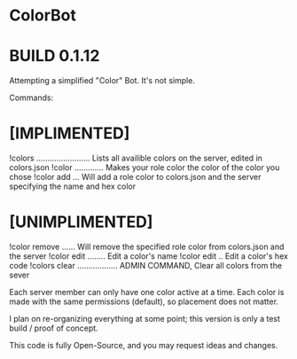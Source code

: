 # ColorBot

# BUILD 0.1.12
Attempting a simplified "Color" Bot.
It's not simple.

Commands:
  # [IMPLIMENTED]
  !colors ........................ Lists all availible colors on the server, edited in colors.json
  !color <COLORNAME> ............. Makes your role color the color of the color you chose
  !color add <COLORNAME> <HEX> ... Will add a role color to colors.json and the server specifying the name and hex color
  
  # [UNIMPLIMENTED]
  !color remove <COLORNAME> ...... Will remove the specified role color from colors.json and the server
  !color edit <COLORNAME> ........ Edit a color's name
  !color edit <COLORNAME> <HEX> .. Edit a color's hex code
  !colors clear .................. ADMIN COMMAND, Clear all colors from the sever

Each server member can only have one color active at a time.
Each color is made with the same permissions (default), so placement does not matter.

I plan on re-organizing everything at some point; this version is only a test build / proof of concept.

This code is fully Open-Source, and you may request ideas and changes.
